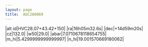 ```yaml
---
layout: page
title:  AGC268069
--- 
```

|alt id|HVC28.07+43.42+150|
|ra|16h05m32.6s|
|dec|+14d59m20s|
|cz|132.0|
|w50|29.0|
|abar|7.0710678118654755|
|m_hi|5.4299999999999997|
|n_hi|19.001570669180062|
